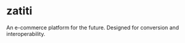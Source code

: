 zatiti
======

An e-commerce platform for the future. Designed for conversion and interoperability.
